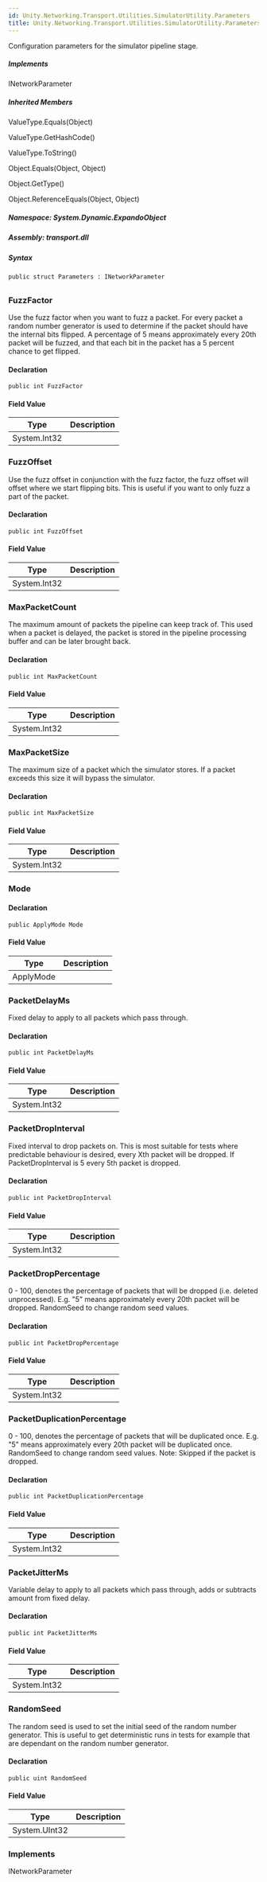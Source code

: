 ```yaml
---  
id: Unity.Networking.Transport.Utilities.SimulatorUtility.Parameters  
title: Unity.Networking.Transport.Utilities.SimulatorUtility.Parameters  
---
```


<div class="markdown level0 summary">

Configuration parameters for the simulator pipeline stage.

</div>

<div class="markdown level0 conceptual">

</div>

<div classs="implements">

##### Implements

<div>

INetworkParameter

</div>

</div>

<div class="inheritedMembers">

##### Inherited Members

<div>

ValueType.Equals(Object)

</div>

<div>

ValueType.GetHashCode()

</div>

<div>

ValueType.ToString()

</div>

<div>

Object.Equals(Object, Object)

</div>

<div>

Object.GetType()

</div>

<div>

Object.ReferenceEquals(Object, Object)

</div>

</div>

##### **Namespace**: System.Dynamic.ExpandoObject

##### **Assembly**: transport.dll

##### Syntax

``` lang-csharp
public struct Parameters : INetworkParameter
```

## 

### FuzzFactor

<div class="markdown level1 summary">

Use the fuzz factor when you want to fuzz a packet. For every packet a
random number generator is used to determine if the packet should have
the internal bits flipped. A percentage of 5 means approximately every
20th packet will be fuzzed, and that each bit in the packet has a 5
percent chance to get flipped.

</div>

<div class="markdown level1 conceptual">

</div>

#### Declaration

``` lang-csharp
public int FuzzFactor
```

#### Field Value

| Type         | Description |
|--------------|-------------|
| System.Int32 |             |

### FuzzOffset

<div class="markdown level1 summary">

Use the fuzz offset in conjunction with the fuzz factor, the fuzz offset
will offset where we start flipping bits. This is useful if you want to
only fuzz a part of the packet.

</div>

<div class="markdown level1 conceptual">

</div>

#### Declaration

``` lang-csharp
public int FuzzOffset
```

#### Field Value

| Type         | Description |
|--------------|-------------|
| System.Int32 |             |

### MaxPacketCount

<div class="markdown level1 summary">

The maximum amount of packets the pipeline can keep track of. This used
when a packet is delayed, the packet is stored in the pipeline
processing buffer and can be later brought back.

</div>

<div class="markdown level1 conceptual">

</div>

#### Declaration

``` lang-csharp
public int MaxPacketCount
```

#### Field Value

| Type         | Description |
|--------------|-------------|
| System.Int32 |             |

### MaxPacketSize

<div class="markdown level1 summary">

The maximum size of a packet which the simulator stores. If a packet
exceeds this size it will bypass the simulator.

</div>

<div class="markdown level1 conceptual">

</div>

#### Declaration

``` lang-csharp
public int MaxPacketSize
```

#### Field Value

| Type         | Description |
|--------------|-------------|
| System.Int32 |             |

### Mode

<div class="markdown level1 summary">

</div>

<div class="markdown level1 conceptual">

</div>

#### Declaration

``` lang-csharp
public ApplyMode Mode
```

#### Field Value

| Type      | Description |
|-----------|-------------|
| ApplyMode |             |

### PacketDelayMs

<div class="markdown level1 summary">

Fixed delay to apply to all packets which pass through.

</div>

<div class="markdown level1 conceptual">

</div>

#### Declaration

``` lang-csharp
public int PacketDelayMs
```

#### Field Value

| Type         | Description |
|--------------|-------------|
| System.Int32 |             |

### PacketDropInterval

<div class="markdown level1 summary">

Fixed interval to drop packets on. This is most suitable for tests where
predictable behaviour is desired, every Xth packet will be dropped. If
PacketDropInterval is 5 every 5th packet is dropped.

</div>

<div class="markdown level1 conceptual">

</div>

#### Declaration

``` lang-csharp
public int PacketDropInterval
```

#### Field Value

| Type         | Description |
|--------------|-------------|
| System.Int32 |             |

### PacketDropPercentage

<div class="markdown level1 summary">

0 - 100, denotes the percentage of packets that will be dropped (i.e.
deleted unprocessed). E.g. "5" means approximately every 20th packet
will be dropped. RandomSeed to change random seed values.

</div>

<div class="markdown level1 conceptual">

</div>

#### Declaration

``` lang-csharp
public int PacketDropPercentage
```

#### Field Value

| Type         | Description |
|--------------|-------------|
| System.Int32 |             |

### PacketDuplicationPercentage

<div class="markdown level1 summary">

0 - 100, denotes the percentage of packets that will be duplicated once.
E.g. "5" means approximately every 20th packet will be duplicated once.
RandomSeed to change random seed values. Note: Skipped if the packet is
dropped.

</div>

<div class="markdown level1 conceptual">

</div>

#### Declaration

``` lang-csharp
public int PacketDuplicationPercentage
```

#### Field Value

| Type         | Description |
|--------------|-------------|
| System.Int32 |             |

### PacketJitterMs

<div class="markdown level1 summary">

Variable delay to apply to all packets which pass through, adds or
subtracts amount from fixed delay.

</div>

<div class="markdown level1 conceptual">

</div>

#### Declaration

``` lang-csharp
public int PacketJitterMs
```

#### Field Value

| Type         | Description |
|--------------|-------------|
| System.Int32 |             |

### RandomSeed

<div class="markdown level1 summary">

The random seed is used to set the initial seed of the random number
generator. This is useful to get deterministic runs in tests for example
that are dependant on the random number generator.

</div>

<div class="markdown level1 conceptual">

</div>

#### Declaration

``` lang-csharp
public uint RandomSeed
```

#### Field Value

| Type          | Description |
|---------------|-------------|
| System.UInt32 |             |

### Implements

<div>

INetworkParameter

</div>
